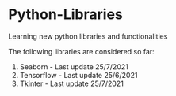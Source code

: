 # Python-Libraries
Learning new python libraries and functionalities

The following libraries are considered so far:

1. Seaborn - Last update 25/7/2021
2. Tensorflow - Last update 25/6/2021
3. Tkinter - Last update 25/7/2021
